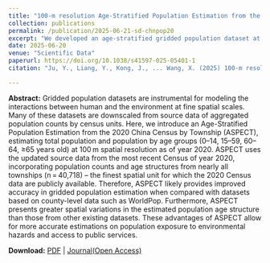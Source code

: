 ```yaml
---
title: "100-m resolution Age-Stratified Population Estimation from the 2020 China Census by Township (ASPECT)"
collection: publications
permalink: /publication/2025-06-21-sd-chnpop20
excerpt: "We developed an age-stratified gridded population dataset at 100 m resolution based on China’s 2020 Census, offering higher spatial accuracy and finer age-specific detail than widely used datasets such as WorldPop."
date: 2025-06-20
venue: "Scientific Data"
paperurl: https://doi.org/10.1038/s41597-025-05401-1
citation: "Ju, Y., Liang, Y., Kong, J., ... Wang, X. (2025) 100-m resolution Age-Stratified Population Estimation from the 2020 China Census by Township (ASPECT). <i>Scientific Data 12</i>, 1058"

---
```


**Abstract:**
Gridded population datasets are instrumental for modeling the interactions between human and the environment at fine spatial scales. Many of these datasets are downscaled from source data of aggregated population counts by census units. Here, we introduce an Age-Stratified Population Estimation from the 2020 China Census by Township (ASPECT), estimating total population and population by age groups (0–14, 15–59, 60–64, ≥65 years old) at 100 m spatial resolution as of year 2020. ASPECT uses the updated source data from the most recent Census of year 2020, incorporating population counts and age structures from nearly all townships (n = 40,718) – the finest spatial unit for which the 2020 Census data are publicly available. Therefore, ASPECT likely provides improved accuracy in gridded population estimation when compared with datasets based on county-level data such as WorldPop. Furthermore, ASPECT presents greater spatial variations in the estimated population age structure than those from other existing datasets. These advantages of ASPECT allow for more accurate estimations on population exposure to environmental hazards and access to public services.

**Download:** [PDF](https://xizewang.github.io/files/2025-06-21-sd-chnpop20.pdf) \| [Journal(Open Access)](https://doi.org/10.1038/s41597-025-05401-1)
